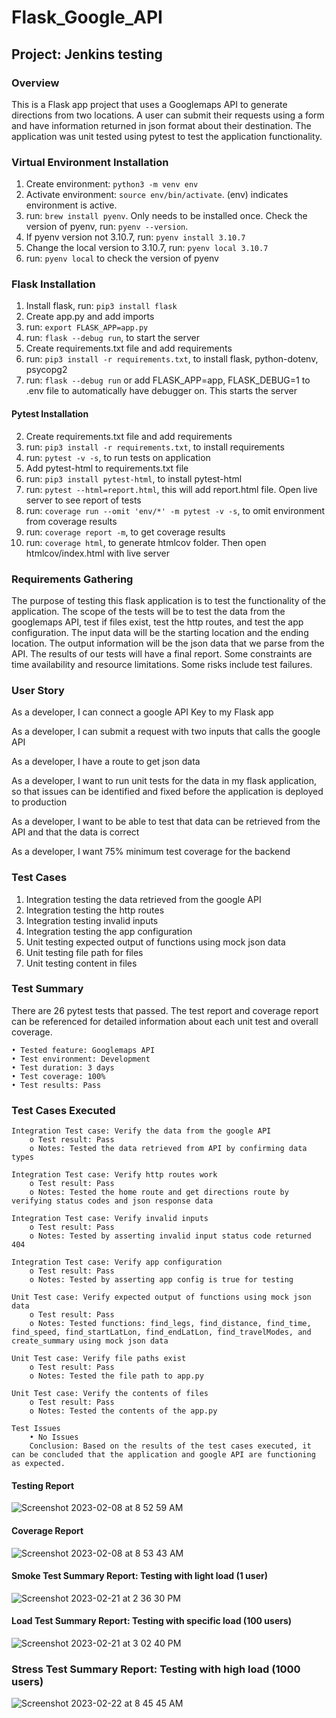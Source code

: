 # Flask_Google_API

## Project: Jenkins testing

### Overview
This is a Flask app project that uses a Googlemaps API to generate directions from two locations. A user can submit their requests using a form and have information returned in json format about their destination. The application was unit tested using pytest to test the application functionality. 


### Virtual Environment Installation
1. Create environment: ```python3 -m venv env```
2. Activate environment: ```source env/bin/activate```. (env) indicates environment is active. 
3. run: ```brew install pyenv```. Only needs to be installed once. Check the version of pyenv, run: ```pyenv --version```.
4. If pyenv version not 3.10.7, run: ```pyenv install 3.10.7```
5. Change the local version to 3.10.7, run: ```pyenv local 3.10.7```
6. run: ```pyenv local``` to check the version of pyenv

### Flask Installation
1. Install flask, run: ```pip3 install flask```
2. Create app.py and add imports
3. run: ```export FLASK_APP=app.py```
4. run: ```flask --debug run```, to start the server
5. Create requirements.txt file and add requirements
6. run: ```pip3 install -r requirements.txt```, to install flask, python-dotenv, psycopg2
7. run: ```flask --debug run``` or add FLASK_APP=app, FLASK_DEBUG=1 to .env file to automatically have debugger on. This starts the server

#### Pytest Installation

2. Create requirements.txt file and add requirements
3. run: ```pip3 install -r requirements.txt```, to install requirements
4. run: ```pytest -v -s```, to run tests on application
5. Add pytest-html to requirements.txt file
6. run: ```pip3 install pytest-html```, to install pytest-html
7. run: ```pytest --html=report.html```, this will add report.html file. Open live server to see report of tests
8. run: ```coverage run --omit 'env/*' -m pytest -v -s```, to omit environment from coverage results
9. run: ```coverage report -m```, to get coverage results
10. run: ```coverage html```, to generate htmlcov folder. Then open htmlcov/index.html with live server

### Requirements Gathering
The purpose of testing this flask application is to test the functionality of the application. The scope of the tests will be to test the data from the googlemaps API, test if files exist, test the http routes, and test the app configuration. The input data will be the starting location and the ending location. The output information will be the json data that we parse from the API. The results of our tests will have a final report. Some constraints are time availability and resource limitations. Some risks include test failures.

### User Story
As a developer, I can connect a google API Key to my Flask app

As a developer, I can submit a request with two inputs that calls the google API

As a developer, I have a route to get json data

As a developer, I want to run unit tests for the data in my flask application, so that issues can be identified and fixed before the application is deployed to production 

As a developer, I want to be able to test that data can be retrieved from the API and that the data is correct 

As a developer, I want 75% minimum test coverage for the backend

### Test Cases
1. Integration testing the data retrieved from the google API 
2. Integration testing the http routes
3. Integration testing invalid inputs
4. Integration testing the app configuration 
5. Unit testing expected output of functions using mock json data
6. Unit testing file path for files 
7. Unit testing content in files

### Test Summary
There are 26 pytest tests that passed. The test report and coverage report can be referenced for detailed information about each unit test and overall coverage.

    • Tested feature: Googlemaps API
    • Test environment: Development
    • Test duration: 3 days
    • Test coverage: 100%
    • Test results: Pass

### Test Cases Executed
```
Integration Test case: Verify the data from the google API
    o Test result: Pass
    o Notes: Tested the data retrieved from API by confirming data types

Integration Test case: Verify http routes work
    o Test result: Pass
    o Notes: Tested the home route and get directions route by verifying status codes and json response data 

Integration Test case: Verify invalid inputs
    o Test result: Pass
    o Notes: Tested by asserting invalid input status code returned 404   

Integration Test case: Verify app configuration
    o Test result: Pass
    o Notes: Tested by asserting app config is true for testing 

Unit Test case: Verify expected output of functions using mock json data
    o Test result: Pass
    o Notes: Tested functions: find_legs, find_distance, find_time, find_speed, find_startLatLon, find_endLatLon, find_travelModes, and create_summary using mock json data      

Unit Test case: Verify file paths exist
    o Test result: Pass
    o Notes: Tested the file path to app.py

Unit Test case: Verify the contents of files
    o Test result: Pass
    o Notes: Tested the contents of the app.py          
    
Test Issues
    • No Issues
    Conclusion: Based on the results of the test cases executed, it can be concluded that the application and google API are functioning as expected. 
```    


#### Testing Report
![Screenshot 2023-02-08 at 8 52 59 AM](https://user-images.githubusercontent.com/104322947/217598648-63c93570-3f16-47bf-aba4-3b853e4bc0f9.png)


#### Coverage Report
![Screenshot 2023-02-08 at 8 53 43 AM](https://user-images.githubusercontent.com/104322947/217598694-8703e1e7-0623-4bad-bd5a-1abf98a345d2.png)


#### Smoke Test Summary Report: Testing with light load (1 user)
![Screenshot 2023-02-21 at 2 36 30 PM](https://user-images.githubusercontent.com/104322947/220699660-43f45380-3551-4f52-a279-4ec2515828c0.png)


#### Load Test Summary Report: Testing with specific load (100 users)
![Screenshot 2023-02-21 at 3 02 40 PM](https://user-images.githubusercontent.com/104322947/220699685-7d602a14-eb81-44b4-b695-73557767a268.png)

### Stress Test Summary Report: Testing with high load (1000 users)
![Screenshot 2023-02-22 at 8 45 45 AM](https://user-images.githubusercontent.com/104322947/220699717-76577df3-0f11-42a3-9243-4759bdaec590.png)
